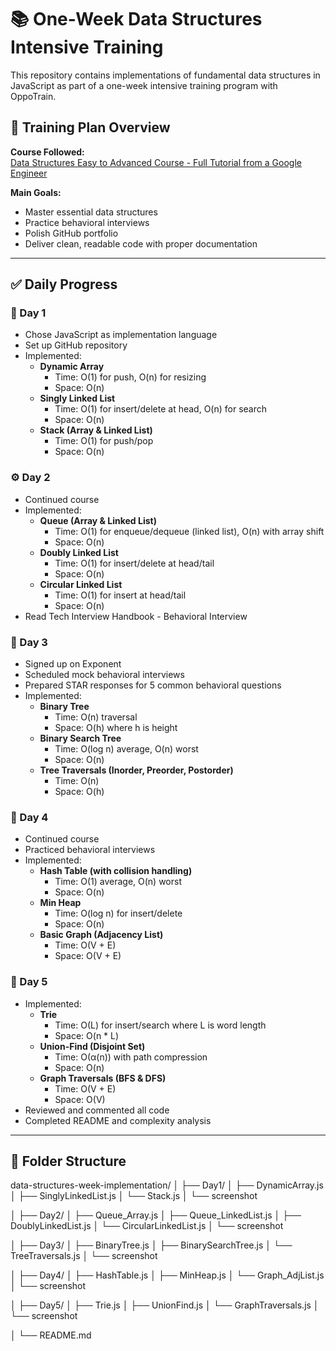 # 📚 One-Week Data Structures Intensive Training

This repository contains implementations of fundamental data structures in JavaScript as part of a one-week intensive training program with OppoTrain.

## 📅 Training Plan Overview

**Course Followed:**  
[Data Structures Easy to Advanced Course - Full Tutorial from a Google Engineer](https://www.youtube.com/watch?v=RBSGKlAvoiM)

**Main Goals:**  
- Master essential data structures  
- Practice behavioral interviews  
- Polish GitHub portfolio  
- Deliver clean, readable code with proper documentation

---

## ✅ Daily Progress

### 🚀 Day 1  
- Chose JavaScript as implementation language  
- Set up GitHub repository  
- Implemented:  
  - **Dynamic Array**  
    - Time: O(1) for push, O(n) for resizing  
    - Space: O(n)  
  - **Singly Linked List**  
    - Time: O(1) for insert/delete at head, O(n) for search  
    - Space: O(n)  
  - **Stack (Array & Linked List)**  
    - Time: O(1) for push/pop  
    - Space: O(n)  

### ⚙️ Day 2  
- Continued course  
- Implemented:  
  - **Queue (Array & Linked List)**  
    - Time: O(1) for enqueue/dequeue (linked list), O(n) with array shift  
    - Space: O(n)  
  - **Doubly Linked List**  
    - Time: O(1) for insert/delete at head/tail  
    - Space: O(n)  
  - **Circular Linked List**  
    - Time: O(1) for insert at head/tail  
    - Space: O(n)  
- Read Tech Interview Handbook - Behavioral Interview  

### 🌲 Day 3  
- Signed up on Exponent  
- Scheduled mock behavioral interviews  
- Prepared STAR responses for 5 common behavioral questions  
- Implemented:  
  - **Binary Tree**  
    - Time: O(n) traversal  
    - Space: O(h) where h is height  
  - **Binary Search Tree**  
    - Time: O(log n) average, O(n) worst  
    - Space: O(n)  
  - **Tree Traversals (Inorder, Preorder, Postorder)**  
    - Time: O(n)  
    - Space: O(h)  

### 🔐 Day 4  
- Continued course  
- Practiced behavioral interviews  
- Implemented:  
  - **Hash Table (with collision handling)**  
    - Time: O(1) average, O(n) worst  
    - Space: O(n)  
  - **Min Heap**  
    - Time: O(log n) for insert/delete  
    - Space: O(n)  
  - **Basic Graph (Adjacency List)**  
    - Time: O(V + E)  
    - Space: O(V + E)  

### 🧠 Day 5  
- Implemented:  
  - **Trie**  
    - Time: O(L) for insert/search where L is word length  
    - Space: O(n * L)  
  - **Union-Find (Disjoint Set)**  
    - Time: O(α(n)) with path compression  
    - Space: O(n)  
  - **Graph Traversals (BFS & DFS)**  
    - Time: O(V + E)  
    - Space: O(V)  
- Reviewed and commented all code  
- Completed README and complexity analysis  

---

## 📁 Folder Structure

data-structures-week-implementation/
│
├── Day1/
│   ├── DynamicArray.js
│   ├── SinglyLinkedList.js
│   └── Stack.js
│   └── screenshot

│
├── Day2/
│   ├── Queue_Array.js
│   ├── Queue_LinkedList.js
│   ├── DoublyLinkedList.js
│   └── CircularLinkedList.js
│   └── screenshot

│
├── Day3/
│   ├── BinaryTree.js
│   ├── BinarySearchTree.js
│   └── TreeTraversals.js
│   └── screenshot

│
├── Day4/
│   ├── HashTable.js
│   ├── MinHeap.js
│   └── Graph_AdjList.js
│   └── screenshot

│
├── Day5/
│   ├── Trie.js
│   ├── UnionFind.js
│   └── GraphTraversals.js
│   └── screenshot

│
└── README.md
